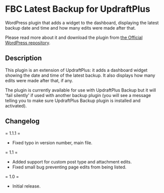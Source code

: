 # FBC Latest Backup for UpdraftPlus

WordPress plugin that adds a widget to the dashboard, displaying the latest backup date and time and how many edits were made after that.

Please read more about it and download the plugin from [the Official WordPress repository](https://wordpress.org/plugins/fbc-latest-backup-for-updraftplus/).

## Description

This plugin is an extension of UpdraftPlus: it adds a dashboard widget showing the date and time of the latest backup. It also displays how many edits were made after that, if any.

The plugin is currently available for use with UpdraftPlus Backup but it will 'fail silently' if used with another backup plugin (you will see a message telling you to make sure UpdraftPlus Backup plugin is installed and activated).

## Changelog

= 1.1.1 =
* Fixed typo in version number, main file.

= 1.1 =
* Added support for custom post type and attachment edits.
* Fixed small bug preventing page edits from being listed.

= 1.0 =
* Initial release.
